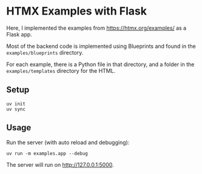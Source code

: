 # HTMX Examples with Flask

Here, I implemented the examples from <https://htmx.org/examples/> as a Flask app.

Most of the backend code is implemented using Blueprints and found in the
`examples/blueprints` directory.

For each example, there is a Python file in that directory, and a folder in the
`examples/templates` directory for the HTML.

## Setup

```shell
uv init
uv sync
```

## Usage

Run the server (with auto reload and debugging):

```shell
uv run -m examples.app --debug
```

The server will run on <http://127.0.0.1:5000>.
